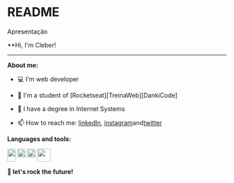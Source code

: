 # README
Apresentação


**Hi, I'm Cleber! 

* * *

**About me:**
- 💻 I'm web developer
- 🚀 I'm a student  of [Rocketseat][TreinaWeb][DankiCode]
- 📝 I have a degree in Internet Systems



- 📫 How to reach me: [linkedIn](https://www.linkedin.com/in/cleber-junio-7b999967/), [instagram](https://www.instagram.com/juniocleberjunio/)and[twitter](https://twitter.com/CJMT77)



**Languages and tools:**

<img align="left" height="30" width="20" src="https://portalidea.com.br/cursos/27621dc630da7560ddfaa9b4b0588366.webp">
<img align="left" height="20" src="https://raw.githubusercontent.com/jakeliny/jakeliny/master/images/typescript.png">
<img align="left" height="20" src="https://raw.githubusercontent.com/jakeliny/jakeliny/master/images/javascript.png">
<img height="30" src="https://raw.githubusercontent.com/jakeliny/jakeliny/master/images/linux.png">




**🚀 let's rock the future!**
  
